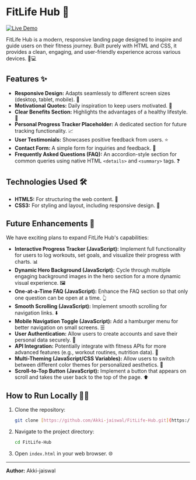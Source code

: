 # FitLife Hub 💪

[![Live Demo](https://img.shields.io/badge/Live%20Demo-View%20Site-2ecc71?style=for-the-badge&logo=github)](https://akki-jaiswal.github.io/FitLife-Hub/)


FitLife Hub is a modern, responsive landing page designed to inspire and guide users on their fitness journey. Built purely with HTML and CSS, it provides a clean, engaging, and user-friendly experience across various devices. 📱💻

## Features ✨

* **Responsive Design:** Adapts seamlessly to different screen sizes (desktop, tablet, mobile). 📏
* **Motivational Quotes:** Daily inspiration to keep users motivated. 💬
* **Clear Benefits Section:** Highlights the advantages of a healthy lifestyle. 🌱
* **Personal Progress Tracker Placeholder:** A dedicated section for future tracking functionality. 📈
* **User Testimonials:** Showcases positive feedback from users. ⭐
* **Contact Form:** A simple form for inquiries and feedback. 📧
* **Frequently Asked Questions (FAQ):** An accordion-style section for common queries using native HTML `<details>` and `<summary>` tags. ❓

## Technologies Used 🛠️

* **HTML5:** For structuring the web content. 📄
* **CSS3:** For styling and layout, including responsive design. 🎨

## Future Enhancements 🚀

We have exciting plans to expand FitLife Hub's capabilities:

* **Interactive Progress Tracker (JavaScript):** Implement full functionality for users to log workouts, set goals, and visualize their progress with charts. 📊
* **Dynamic Hero Background (JavaScript):** Cycle through multiple engaging background images in the hero section for a more dynamic visual experience. 🖼️
* **One-at-a-Time FAQ (JavaScript):** Enhance the FAQ section so that only one question can be open at a time. 👆
* **Smooth Scrolling (JavaScript):** Implement smooth scrolling for navigation links. ⬇️
* **Mobile Navigation Toggle (JavaScript):** Add a hamburger menu for better navigation on small screens. ☰
* **User Authentication:** Allow users to create accounts and save their personal data securely. 🔐
* **API Integration:** Potentially integrate with fitness APIs for more advanced features (e.g., workout routines, nutrition data). 🔗
* **Multi-Theming (JavaScript/CSS Variables):** Allow users to switch between different color themes for personalized aesthetics. 🌈
* **Scroll-to-Top Button (JavaScript):** Implement a button that appears on scroll and takes the user back to the top of the page. ⬆️

## How to Run Locally 🏃‍♀️

1.  Clone the repository:
    ```bash
    git clone [https://github.com/Akki-jaiswal/FitLife-Hub.git](https://github.com/Akki-jaiswal/FitLife-Hub.git)
    ```
2.  Navigate to the project directory:
    ```bash
    cd FitLife-Hub
    ```
3.  Open `index.html` in your web browser. 🌐

---

**Author:** Akki-jaiswal
